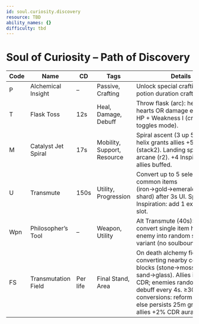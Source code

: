 ```yaml
---
id: soul.curiosity.discovery
resource: TBD
ability_names: {}
difficulty: tbd
---
```


# Soul of Curiosity – Path of Discovery
| Code | Name | CD | Tags | Details |
|------|------|----|------|---------|
| P | Alchemical Insight | – | Passive, Crafting | Unlock special crafting & +10% potion duration crafted. |
| T | Flask Toss | 12s | Heal, Damage, Debuff | Throw flask (arc): heal allies 3 hearts OR damage enemies 4 HP + Weakness I (crouch toggles mode). |
| M | Catalyst Jet Spiral | 17s | Mobility, Support, Resource | Spiral ascent (3 up 5 forward) helix grants allies +5% CDR 4s (stack2). Landing splash 3 HP arcane (r2). +4 Inspiration if ≥2 allies buffed. |
| U | Transmute | 150s | Utility, Progression | Convert up to 5 selected common items (iron→gold→emerald→diamond shard) after 3s UI. Spend 60 Inspiration: add 1 extra item slot. |
| Wpn | Philosopher’s Tool | – | Weapon, Utility | Alt Transmute (40s): attempt convert single item held by enemy into random same-tier variant (no soulbound). |
| FS | Transmutation Field | Per life | Final Stand, Area | On death alchemy field r8 12s converting nearby common blocks (stone→moss, sand→glass). Allies inside +8% CDR; enemies random 1s debuff every 4s. ≥30 conversions: reform 30% HP; else persists 25m granting allies +2% CDR aura. |
